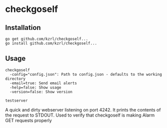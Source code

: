 # checkgoself 


## Installation

    go get github.com/kzrl/checkgoself...
    go install github.com/kzrl/checkgoself...


## Usage

```
checkgoself
  -config="config.json": Path to config.json - defaults to the working directory
  -email=true: Send email alerts
  -help=false: Show usage
  -version=false: Show version
```



    testserver

A quick and dirty webserver listening on port 4242. It prints the contents of the request to STDOUT.
Used to verify that checkgoself is making Alarm GET requests properly

